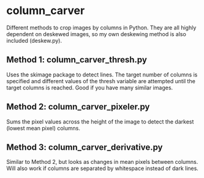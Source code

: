 # column_carver
Different methods to crop images by columns in Python. They are all highly dependent on deskewed images, so my own deskewing method is also included (deskew.py).

## Method 1: column_carver_thresh.py
Uses the skimage package to detect lines. The target number of columns is specified and different values of the thresh variable are attempted until the target columns is reached. Good if you have many similar images.

## Method 2: column_carver_pixeler.py
Sums the pixel values across the height of the image to detect the darkest (lowest mean pixel) columns.

## Method 3: column_carver_derivative.py
Similar to Method 2, but looks as changes in mean pixels between columns. Will also work if columns are separated by whitespace instead of dark lines. 
